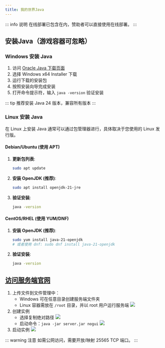 ```yaml
---
title: 我的世界Java
---
```


::: info 说明
在线部署已包含在内，赞助者可以直接使用在线部署。
:::

<AutoCatalog />

## 安装Java（游戏容器可忽略）

### Windows 安装 Java

1. 访问 [Oracle Java 下载页面](https://www.oracle.com/java/technologies/downloads/)
2. 选择 Windows x64 Installer 下载
3. 运行下载的安装包
4. 按照安装向导完成安装
5. 打开命令提示符，输入 `java -version` 验证安装

::: tip
推荐安装 Java 24 版本，兼容所有版本
:::

### Linux 安装 Java

在 Linux 上安装 Java 通常可以通过包管理器进行，具体取决于您使用的 Linux 发行版。

#### Debian/Ubuntu (使用 APT)

1.  **更新包列表**:
    ```bash
    sudo apt update
    ```
2.  **安装 OpenJDK (推荐)**:
    ```bash
    sudo apt install openjdk-21-jre
    ```
3.  **验证安装**:
    ```bash
    java -version
    ```

#### CentOS/RHEL (使用 YUM/DNF)

1.  **安装 OpenJDK (推荐)**:
    ```bash
    sudo yum install java-21-openjdk
    # 或者使用 dnf: sudo dnf install java-21-openjdk
    ```
2.  **验证安装**:
    ```bash
    java -version
    ```

## [访问服务端官网](https://www.minecraft.net/zh-hans/download/server)

1. 上传文件到文件管理中：
   - Windows 可在任意目录创建服务端文件夹
   - Linux 容器需放在 `/root` 目录，并以 root 用户运行服务端
   ![](https://images.server.xiaozhuhouses.asia:3000/i/2025/07/25/k6i5yo.png)
2. 创建实例
   - 选择复制绝对路径
   ![](https://images.server.xiaozhuhouses.asia:3000/i/2025/07/25/jvsg2p.png)
   - 启动命令：`java -jar server.jar nogui`
   ![](https://images.server.xiaozhuhouses.asia:3000/i/2025/07/25/k89uaw.png)
3. 启动实例
   ![](https://images.server.xiaozhuhouses.asia:3000/i/2025/07/25/jybtie.png)

::: warning 注意
如需公网访问，需要开放/映射 25565 TCP 端口。
:::